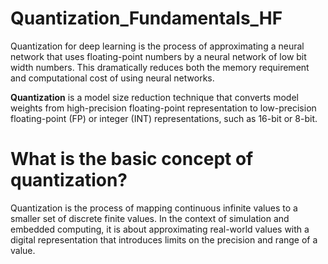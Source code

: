 # Quantization_Fundamentals_HF
Quantization for deep learning is the process of approximating a neural network that uses floating-point numbers by a neural network of low bit width numbers. This dramatically reduces both the memory requirement and computational cost of using neural networks.


**Quantization** is a model size reduction technique that converts model weights from high-precision floating-point representation to low-precision floating-point (FP) or integer (INT) representations, such as 16-bit or 8-bit.

# What is the basic concept of quantization?

Quantization is the process of mapping continuous infinite values to a smaller set of discrete finite values. In the context of simulation and embedded computing, it is about approximating real-world values with a digital representation that introduces limits on the precision and range of a value.
